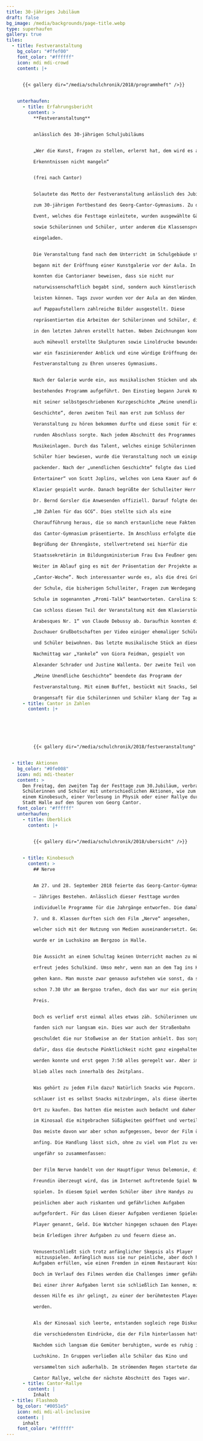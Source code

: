 ```yaml
---
title: 30-jähriges Jubiläum
draft: false
bg_image: /media/backgrounds/page-title.webp
type: superhaufen
gallery: true
tiles:
  - title: Festveranstaltung
    bg_color: "#ffef00"
    font_color: "#ffffff"
    icon: mdi mdi-crowd
    content: |+
      

      {{< gallery dir="/media/schulchronik/2018/programmheft" />}}


    unterhaufen:
      - title: Erfahrungsbericht
        content: >
          **Festveranstaltung** 


          anlässlich des 30-jährigen Schuljubiläums


          „Wer die Kunst, Fragen zu stellen, erlernt hat, dem wird es an

          Erkenntnissen nicht mangeln“


          (frei nach Cantor)


          Solautete das Motto der Festveranstaltung anlässlich des Jubiläums

          zum 30-jährigen Fortbestand des Georg-Cantor-Gymnasiums. Zu diesem

          Event, welches die Festtage einleitete, wurden ausgewählte Gäste

          sowie Schülerinnen und Schüler, unter anderem die Klassensprecher,

          eingeladen.


          Die Veranstaltung fand nach dem Unterricht im Schulgebäude statt und

          begann mit der Eröffnung einer Kunstgalerie vor der Aula. In dieser

          konnten die Cantorianer beweisen, dass sie nicht nur

          naturwissenschaftlich begabt sind, sondern auch künstlerisch Einiges

          leisten können. Tags zuvor wurden vor der Aula an den Wänden, sowie

          auf Pappaufstellern zahlreiche Bilder ausgestellt. Diese

          repräsentierten die Arbeiten der Schülerinnen und Schüler, die sie

          in den letzten Jahren erstellt hatten. Neben Zeichnungen konnte man

          auch mühevoll erstellte Skulpturen sowie Linoldrucke bewundern. Es

          war ein faszinierender Anblick und eine würdige Eröffnung der

          Festveranstaltung zu Ehren unseres Gymnasiums. 


          Nach der Galerie wurde ein, aus musikalischen Stücken und abwechslungsreichen Vorträgen,

          bestehendes Programm aufgeführt. Den Einstieg begann Jurek Knothe

          mit seiner selbstgeschriebenen Kurzgeschichte „Meine unendliche

          Geschichte“, deren zweiten Teil man erst zum Schluss der

          Veranstaltung zu hören bekommen durfte und diese somit für einen

          runden Abschluss sorgte. Nach jedem Abschnitt des Programmes gab es

          Musikeinlagen. Durch das Talent, welches einige Schülerinnen und

          Schüler hier bewiesen, wurde die Veranstaltung noch um einiges

          packender. Nach der „unendlichen Geschichte“ folgte das Lied „The

          Entertainer“ von Scott Joplins, welches von Lena Kauer auf dem

          Klavier gespielt wurde. Danach begrüßte der Schulleiter Herr OStD

          Dr. Bernd Gorsler die Anwesenden offiziell. Darauf folgte der Beitrag

          „30 Zahlen für das GCG“. Dies stellte sich als eine

          Choraufführung heraus, die so manch erstaunliche neue Fakten über

          das Cantor-Gymnasium präsentierte. Im Anschluss erfolgte die

          Begrüßung der Ehrengäste, stellvertretend sei hierfür die

          Staatssekretärin im Bildungsministerium Frau Eva Feußner genannt.

          Weiter im Ablauf ging es mit der Präsentation der Projekte aus der

          „Cantor-Woche“. Noch interessanter wurde es, als die drei Größen

          der Schule, die bisherigen Schulleiter, Fragen zum Werdegang unserer

          Schule im sogenannten „Promi-Talk“ beantworteten. Carolina Sirui

          Cao schloss diesen Teil der Veranstaltung mit dem Klavierstück „Deux

          Arabesques Nr. 1“ von Claude Debussy ab. Daraufhin konnten die

          Zuschauer Grußbotschaften per Video einiger ehemaliger Schülerinnen

          und Schüler beiwohnen. Das letzte musikalische Stück an diesem

          Nachmittag war „Yankele“ von Giora Feidman, gespielt von

          Alexander Schrader und Justine Wallenta. Der zweite Teil von dem Text

          „Meine Unendliche Geschichte“ beendete das Programm der

          Festveranstaltung. Mit einem Buffet, bestückt mit Snacks, Sekt sowie

          Orangensaft für die Schülerinnen und Schüler klang der Tag aus.
      - title: Cantor in Zahlen
        content: |+
          





          {{< gallery dir="/media/schulchronik/2018/festveranstaltung" />}}


  - title: Aktionen
    bg_color: "#0fe008"
    icon: mdi mdi-theater
    content: >
      Den Freitag, den zweiten Tag der Festtage zum 30.Jubiläum, verbrachten
      Schülerinnen und Schüler mit unterschiedlichen Aktionen, wie zum Beispiel
      einem Kinobesuch, einer Vorlesung in Physik oder einer Rallye durch die
      Stadt Halle auf den Spuren von Georg Cantor.
    font_color: "#ffffff"
    unterhaufen:
      - title: Überblick
        content: |+
          

          {{< gallery dir="/media/schulchronik/2018/ubersicht" />}}


      - title: Kinobesuch
        content: >
          ## Nerve


          Am 27. und 28. September 2018 feierte das Georg-Cantor-Gymnasium sein 30

          – Jähriges Bestehen. Anlässlich dieser Festtage wurden

          individuelle Programme für die Jahrgänge entworfen. Die damaligen

          7. und 8. Klassen durften sich den Film „Nerve“ angesehen,

          welcher sich mit der Nutzung von Medien auseinandersetzt. Gezeigt

          wurde er im Luchskino am Bergzoo in Halle. 


          Die Aussicht an einem Schultag keinen Unterricht machen zu müssen,

          erfreut jedes Schulkind. Umso mehr, wenn man an dem Tag ins Kino

          gehen kann. Man musste zwar genauso aufstehen wie sonst, da sich alle

          schon 7.30 Uhr am Bergzoo trafen, doch das war nur ein geringer

          Preis.


          Doch es verlief erst einmal alles etwas zäh. Schülerinnen und Schüler

          fanden sich nur langsam ein. Dies war auch der Straßenbahn

          geschuldet die nur Stoßweise an der Station anhielt. Das sorgte

          dafür, dass die deutsche Pünktlichkeit nicht ganz eingehalten

          werden konnte und erst gegen 7:50 alles geregelt war. Aber immerhin

          blieb alles noch innerhalb des Zeitplans.


          Was gehört zu jedem Film dazu? Natürlich Snacks wie Popcorn. Doch viel

          schlauer ist es selbst Snacks mitzubringen, als diese überteuert vor

          Ort zu kaufen. Das hatten die meisten auch bedacht und daher wurden

          im Kinosaal die mitgebrachen Süßigkeiten geöffnet und verteilt.

          Das meiste davon war aber schon aufgegessen, bevor der Film überhaupt

          anfing. Die Handlung lässt sich, ohne zu viel vom Plot zu verraten,

          ungefähr so zusammenfassen: 


          Der Film Nerve handelt von der Hauptfigur Venus Delemonie, die von ihrer

          Freundin überzeugt wird, das im Internet auftretende Spiel Nerve zu

          spielen. In diesem Spiel werden Schüler über ihre Handys zu

          peinlichen aber auch riskanten und gefährlichen Aufgaben

          aufgefordert. Für das Lösen dieser Aufgaben verdienen Spieler, auch

          Player genannt, Geld. Die Watcher hingegen schauen den Playern meist

          beim Erledigen ihrer Aufgaben zu und feuern diese an.


          Venusentschließt sich trotz anfänglicher Skepsis als Player
           mitzuspielen. Anfänglich muss sie nur peinliche, aber doch harmlose
          Aufgaben erfüllen, wie einen Fremden in einem Restaurant küssen.

          Doch im Verlauf des Filmes werden die Challenges immer gefährlicher.

          Bei einer ihrer Aufgaben lernt sie schließlich Ian kennen, mit

          dessen Hilfe es ihr gelingt, zu einer der berühmtesten Player zu

          werden.


          Als der Kinosaal sich leerte, entstanden sogleich rege Diskussionen über

          die verschiedensten Eindrücke, die der Film hinterlassen hatte.

          Nachdem sich langsam die Gemüter beruhigten, wurde es ruhig im

          Luchskino. In Gruppen verließen alle Schüler das Kino und

          versammelten sich außerhalb. Im strömenden Regen startete dann die

          Cantor Rallye, welche der nächste Abschnitt des Tages war.
      - title: Cantor-Rallye
        content: |
          Inhalt
  - title: Flashmob
    bg_color: "#0051e5"
    icon: mdi mdi-all-inclusive
    content: |
      inhalt
    font_color: "#ffffff"
---
```

